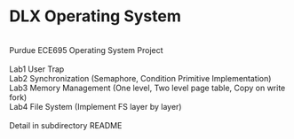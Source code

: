 # DLX Operating System
<br/>
Purdue ECE695 Operating System Project <br/>
<br/>
Lab1 User Trap <br/>
Lab2 Synchronization (Semaphore, Condition Primitive Implementation) <br/>
Lab3 Memory Management (One level, Two level page table, Copy on write fork) <br/>
Lab4 File System (Implement FS layer by layer) <br/>
<br/>
Detail in subdirectory README 
